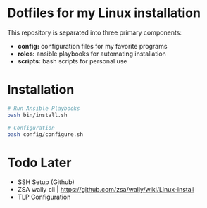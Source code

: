 # Dotfiles for my Linux installation
This repository is separated into three primary components:
- **config:** configuration files for my favorite programs
- **roles:** ansible playbooks for automating installation
- **scripts:** bash scripts for personal use

# Installation

```bash
# Run Ansible Playbooks
bash bin/install.sh

# Configuration
bash config/configure.sh
```

# Todo Later
- SSH Setup (Github)
- ZSA wally cli | https://github.com/zsa/wally/wiki/Linux-install
- TLP Configuration
